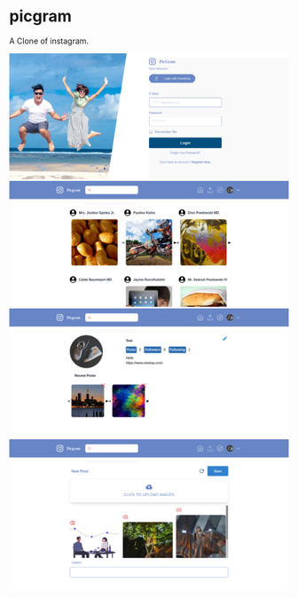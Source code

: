 # picgram
A Clone of instagram.

![](https://raw.githubusercontent.com/soltee/picgram/master/public/img/picgram-1.png)
![](https://raw.githubusercontent.com/soltee/picgram/master/public/img/picgram-2.png)
![](https://raw.githubusercontent.com/soltee/picgram/master/public/img/picgram-3.png)
![](https://raw.githubusercontent.com/soltee/picgram/master/public/img/picgram-4.png)

